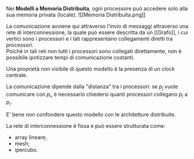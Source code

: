 Nei **Modelli a Memoria Distribuita**, ogni processore può accedere solo alla sua memoria privata (locale).
![[Memoria Distribuita.png]]

La comunicazione avviene qui attraverso l'invio di messaggi attraverso una rete di interconnessione, la quale può essere descritta da un [[Grafo]], i cui vertici sono i processori e i lati rappresentano collegamenti diretti tra processori.<br />
Poichè in tali reti non tutti i processori sono collegati direttamente, non è possibile ipotizzare tempi di comunicazione costanti.

Una proprietà non visibile di questo modello è la presenza di un clock centrale.

La comunicazione dipende dalla "distanza" tra i processori: se $p_{j}$ vuole comunicare con $p_{i}$, è necessario chiedersi quanti processori collegano $p_{j}$ a $p_{i}$.

E' bene non confondere questo modello con le architetture distribuite.

La rete di interconnessione è fissa e può essere strutturata come:
- array lineare;
- mesh;
- ipercubo.